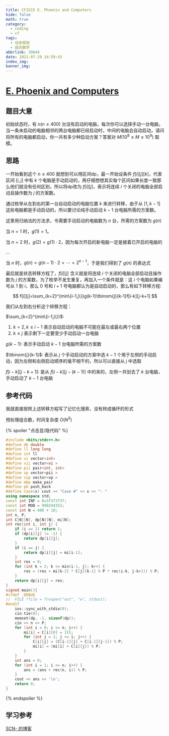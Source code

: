 ```yaml
---
title: CF1515 E. Phoenix and Computers
hide: false
math: true
category:
  - coding
  - cf
tags:
  - 动态规划
  - 组合数学
abbrlink: 39644
date: 2021-07-29 14:59:43
index_img:
banner_img:
---
```


# [E. Phoenix and Computers](https://codeforces.com/contest/1515/problem/E)

## 题目大意

初始状态时，有 $n(n\leqslant 400)$ 台没有启动的电脑，每次你可以选择手动一台电脑，当一条未启动的电脑相邻的两台电脑都已经启动时，中间的电脑会自动启动，请问将所有的电脑都启动，你一共有多少种启动方案？答案对 $M(10^8\leqslant M\leqslant 10^9)$ 取模。

## 思路

一开始看到这个 $n\leqslant 400$ 就想到可以用区间dp，最一开始设条件 $f[i][j][k]$，代表区间 $[i,j]$ 中有 $k$ 个电脑是手动启动的，再仔细想想其实每个区间如果长度一致那么他们就没有任何区别，所以将dp改为 $f[i][j]$，表示将连续 $i$ 个关闭的电脑全部启动且操作数为 $j$ 的方案数。

通过枚举从左到右的第一台自动启动的电脑位置 $k$ 来进行转移，由于从 $[1,k-1]$ 这些电脑都是手动启动的，所以要讨论纯手动启动 $k-1$ 台电脑所需的方案数。

这里用归纳法的方法求，令需要手动启动的电脑数为 $n$ 台，所需的方案数为 $g(n)$

当 $n=1$ 时，$g(1)=1$。

当 $n=2$ 时，$g(2)=g(1)\cdot 2$，因为每次开启的新电脑一定是接着已开启的电脑的

...

当 $n$ 时，$g(n)=g(n-1)\cdot 2=\cdots=2^{n-1}$，于是我们得到了 $g(n)$ 的表达式

最后就是状态转移方程了，$f[i][j]$ 含义就是将连续 $i$ 个关闭的电脑全部启动且操作数为 $j$ 的方案数，为了枚举不发生重复，再加入一个条件就是：这 $i$ 个电脑如果编号从 $1$ 到 $i$，那么 $0$ 号和 $i+1$ 号电脑都认为是自动启动的，那么有如下转移方程:

$$
f[i][j]=\sum_{k=2}^{min\{i-1,j\}}g(k-1)\tbinom{j}{k-1}f[i-k][j-k+1]
$$

我们从左到右分析这个转移方程：

$\sum_{k=2}^{min\{i-1,j\}}$: 
1. $k=2,k\leqslant i-1$ 表示自动启动的电脑不可能在最左或最右两个位置
2. $k\leqslant j$ 表示剩下一定要至少手动启动一台电脑

$g(k-1)$: 表示手动启动 $k-1$ 台电脑所需的方案数

$\tbinom{j}{k-1}$: 表示从 $j$ 个手动启动的方案中选 $k-1$ 个用于左侧的手动启动，因为左侧和右侧启动顺序的毫不相干的，所以可以直接从 $j$ 中选取

$f[i-k][j-k+1]$: 是从 $f[i-k][j-(k-1)]$ 中的来的，左侧一共划去了 $k$ 台电脑，手动启动了 $k-1$ 台电脑

## 参考代码

我就直接按照上述转移方程写了记忆化搜索，没有转成循环的形式

预处理组合数，时间复杂度 $O(N^3)$

{% spoiler "点击显/隐代码" %}
```cpp
#include <bits/stdc++.h>
#define db double
#define ll long long
#define int ll
#define vi vector<int>
#define vii vector<vi >
#define pii pair<int, int>
#define vp vector<pii >
#define vip vector<vp >
#define mkp make_pair
#define pb push_back
#define Case(x) cout << "Case #" << x << ": "
using namespace std;
const int INF = 0x3f3f3f3f;
const int MOD = 998244353;
const int N = 400 + 10;
int n, P;
int C[N][N], dp[N][N], mi[N];
int rec(int i, int j) {
	if (i == 1) return 1;
	if (dp[i][j] != -1) {
		return dp[i][j];
	}
	if (i == j) {
		return dp[i][j] = mi[i-1];
	}
	int res = 0;
	for (int k = 2; k <= min(i-1, j); k++) {
		res = (res + mi[k-2] * C[j][k-1] % P * rec(i-k, j-k+1)) % P;
	}
	return dp[i][j] = res;
}
signed main(){
#ifdef _DEBUG
//	FILE *file = freopen("out", "w", stdout);
#endif
	ios::sync_with_stdio(0);
	cin.tie(0);
	memset(dp, -1, sizeof(dp));
	cin >> n >> P;
	for (int i = 0; i <= n; i++) {
		mi[i] = C[i][0] = 1ll;
		for (int j = 1; j <= i; j++) {
			C[i][j] = (C[i-1][j] + C[i-1][j-1]) % P;
			mi[i] = (mi[i] + C[i][j]) % P;
		}
	}
	int ans = 0;
	for (int i = 1; i <= n; i++) {
		ans = (ans + rec(n, i)) % P;
	}
	cout << ans << '\n';
	return 0;
}
```
{% endspoiler %}

## 学习参考

[SCN- 的博客](https://www.luogu.com.cn/blog/SCN/solution-cf1515e)
